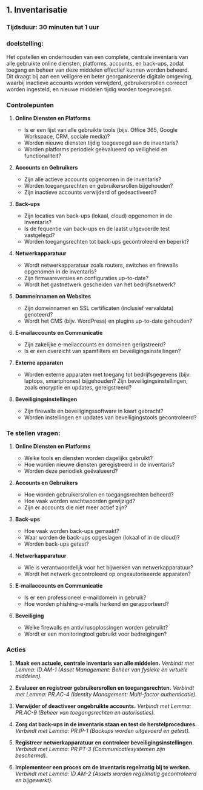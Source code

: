 ## 1. Inventarisatie

### Tijdsduur: 30 minuten tut 1 uur

### doelstelling:

Het opstellen en onderhouden van een complete, centrale inventaris van alle gebruikte online diensten, platforms, accounts, en back-ups, zodat toegang en beheer van deze middelen effectief kunnen worden beheerd. Dit draagt bij aan een veiligere en beter georganiseerde digitale omgeving, waarbij inactieve accounts worden verwijderd, gebruikersrollen correcct worden ingesteld, en nieuwe middelen tijdig worden toegevoegsd.

### Controlepunten

1. **Online Diensten en Platforms**

   - Is er een lijst van alle gebruikte tools (bijv. Office 365, Google Workspace, CRM, sociale media)?
   - Worden nieuwe diensten tijdig toegevoegd aan de inventaris?
   - Worden platforms periodiek geëvalueerd op veiligheid en functionaliteit?

2. **Accounts en Gebruikers**

   - Zijn alle actieve accounts opgenomen in de inventaris?
   - Worden toegangsrechten en gebruikersrollen bijgehouden?
   - Zijn inactieve accounts verwijderd of gedeactiveerd?

3. **Back-ups**
   - Zijn locaties van back-ups (lokaal, cloud) opgenomen in de inventaris?
   - Is de fequentie van back-ups en de laatst uitgevoerde test vastgelegd?
   - Worden toegangsrechten tot back-ups gecontroleerd en beperkt?
4. **Netwerkapparatuur**
   - Wordt netwerkapparatuur zoals routers, switches en firewalls opgenomen in de inventaris?
   - Zijn firmwareversies en configuraties up-to-date?
   - Wordt het gastnetwerk gescheiden van het bedrijfsnetwerk?
5. **Dommeinnamen en Websites**
   - Zijn domeinnamen en SSL certificaten (inclusief vervaldata) genoteerd?
   - Wordt het CMS (bijv. WordPress) en plugins up-to-date gehouden?
6. **E-mailaccounts en Communicatie**
   - Zijn zakelijke e-meilaccounts en domeinen gerigstreerd?
   - Is er een overzicht van spamfilters en beveiligingsinstellingen?
7. **Externe apparaten**
   - Worden externe apparaten met toegang tot bedrijfsgegevens (bijv. laptops, smartphones) bijgehouden?
     Zijn beveiligingsinstellingen, zoals encryptie en updates, gereigstreerd?
8. **Beveiligingsinstellingen**
   - Zijn firewalls en beveiligingssoftware in kaart gebracht?
   - Worden instellingen en updates van beveiligingstools gecontroleerd?

### Te stellen vragen:

1. **Online Diensten en Platforms**

   - Welke tools en diensten worden dagelijks gebruikt?
   - Hoe worden nieuwe diensten geregistreerd in de inventaris?
   - Worden deze periodiek geëvalueerd?

2. **Accounts en Gebruikers**

   - Hoe worden gebruikersrollen en toegangsrechten beheerd?
   - Hoe vaak worden wachtwoorden gewijzigd?
   - Zijn er accounts die niet meer actief zijn?

3. **Back-ups**

   - Hoe vaak worden back-ups gemaakt?
   - Waar worden de back-ups opgeslagen (lokaal of in de cloud)?
   - Worden back-ups getest?

4. **Netwerkapparatuur**

   - Wie is verantwoordelijk voor het bijwerken van netwerkapparatuur?
   - Wordt het netwerk gecontroleerd op ongeautoriseerde apparaten?

5. **E-mailaccounts en Communicatie**

   - Is er een professioneel e-maildomein in gebruik?
   - Hoe worden phishing-e-mails herkend en gerapporteerd?

6. **Beveiliging**

   - Welke firewalls en antivirusoplossingen worden gebruikt?
   - Wordt er een monitoringtool gebruikt voor bedreigingen?

### Acties

1. **Maak een actuele, centrale inventaris van alle middelen.**
   _Verbindt met Lemma: ID.AM-1 (Asset Management: Beheer van fysieke en virtuele middelen)._

2. **Evalueer en registreer gebruikersrollen en toegangsrechten.**
   _Verbindt met Lemma: PR.AC-4 (Identity Management: Multi-factor authenticatie)._

3. **Verwijder of deactiveer ongebruikte accounts.**
   _Verbindt met Lemma: PR.AC-9 (Beheer van toegangsrechten en autorisaties)._

4. **Zorg dat back-ups in de inventaris staan en test de herstelprocedures.**
   _Verbindt met Lemma: PR.IP-1 (Backups worden uitgevoerd en getest)._

5. **Registreer netwerkapparatuur en controleer beveiligingsinstellingen.**
   _Verbindt met Lemma: PR.PT-3 (Communicatiesystemen zijn beschermd)._

6. **Implementeer een proces om de inventaris regelmatig bij te werken.**
   _Verbindt met Lemma: ID.AM-2 (Assets worden regelmatig gecontroleerd en bijgewerkt)._
